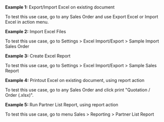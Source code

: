 **Example 1:** Export/Import Excel on existing document

To test this use case, go to any Sales Order and use Export Excel or
Import Excel in action menu.

**Example 2:** Import Excel Files

To test this use case, go to Settings \> Excel Import/Export \> Sample
Import Sales Order

**Example 3:** Create Excel Report

To test this use case, go to Settings \> Excel Import/Export \> Sample
Sales Report

**Example 4:** Printout Excel on existing document, using report action

To test this use case, go to any Sales Order and click print "Quotation
/ Order (.xlsx)".

**Example 5:** Run Partner List Report, using report action

To test this use case, go to menu Sales \> Reporting \> Partner List
Report
